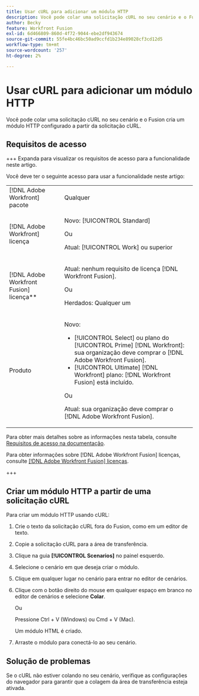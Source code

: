 ```yaml
---
title: Usar cURL para adicionar um módulo HTTP
description: Você pode colar uma solicitação cURL no seu cenário e o Fusion cria um módulo HTTP configurado a partir da solicitação cURL.
author: Becky
feature: Workfront Fusion
exl-id: 6d466809-860d-4f72-9044-ebe2df943674
source-git-commit: 55fe4bc46bc50ad9ccfd1b234e89028cf3cd12d5
workflow-type: tm+mt
source-wordcount: '257'
ht-degree: 2%

---
```


# Usar cURL para adicionar um módulo HTTP

Você pode colar uma solicitação cURL no seu cenário e o Fusion cria um módulo HTTP configurado a partir da solicitação cURL.

## Requisitos de acesso

+++ Expanda para visualizar os requisitos de acesso para a funcionalidade neste artigo.

Você deve ter o seguinte acesso para usar a funcionalidade neste artigo:

<table style="table-layout:auto">
 <col> 
 <col> 
 <tbody> 
  <tr> 
   <td role="rowheader">[!DNL Adobe Workfront] pacote</td> 
   <td> <p>Qualquer</p> </td> 
  </tr> 
  <tr data-mc-conditions=""> 
   <td role="rowheader">[!DNL Adobe Workfront] licença</td> 
   <td> <p>Novo: [!UICONTROL Standard]</p><p>Ou</p><p>Atual: [!UICONTROL Work] ou superior</p> </td> 
  </tr> 
  <tr> 
   <td role="rowheader">[!DNL Adobe Workfront Fusion] licença**</td> 
   <td>
   <p>Atual: nenhum requisito de licença [!DNL Workfront Fusion].</p>
   <p>Ou</p>
   <p>Herdados: Qualquer um </p>
   </td> 
  </tr> 
  <tr> 
   <td role="rowheader">Produto</td> 
   <td>
   <p>Novo:</p> <ul><li>[!UICONTROL Select] ou plano do [!UICONTROL Prime] [!DNL Workfront]: sua organização deve comprar o [!DNL Adobe Workfront Fusion].</li><li>[!UICONTROL Ultimate] [!DNL Workfront] plano: [!DNL Workfront Fusion] está incluído.</li></ul>
   <p>Ou</p>
   <p>Atual: sua organização deve comprar o [!DNL Adobe Workfront Fusion].</p>
   </td> 
  </tr>
 </tbody> 
</table>

Para obter mais detalhes sobre as informações nesta tabela, consulte [Requisitos de acesso na documentação](/help/workfront-fusion/references/licenses-and-roles/access-level-requirements-in-documentation.md).

Para obter informações sobre [!DNL Adobe Workfront Fusion] licenças, consulte [[!DNL Adobe Workfront Fusion] licenças](/help/workfront-fusion/set-up-and-manage-workfront-fusion/licensing-operations-overview/license-automation-vs-integration.md).

+++

## Criar um módulo HTTP a partir de uma solicitação cURL


Para criar um módulo HTTP usando cURL:

1. Crie o texto da solicitação cURL fora do Fusion, como em um editor de texto.
1. Copie a solicitação cURL para a área de transferência.
1. Clique na guia **[!UICONTROL Scenarios]** no painel esquerdo.
1. Selecione o cenário em que deseja criar o módulo.
1. Clique em qualquer lugar no cenário para entrar no editor de cenários.
1. Clique com o botão direito do mouse em qualquer espaço em branco no editor de cenários e selecione **Colar**.

   Ou

   Pressione Ctrl + V (Windows) ou Cmd + V (Mac).


   Um módulo HTML é criado.
1. Arraste o módulo para conectá-lo ao seu cenário.

## Solução de problemas

Se o cURL não estiver colando no seu cenário, verifique as configurações do navegador para garantir que a colagem da área de transferência esteja ativada.
